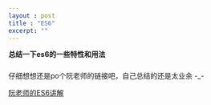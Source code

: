 ```yaml
---
layout : post
title : "ES6"
excerpt: ""
---
```


**总结一下es6的一些特性和用法**

###

仔细想想还是po个阮老师的链接吧，自己总结的还是太业余 -_-

[阮老师的ES6讲解](http://es6.ruanyifeng.com/)